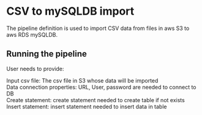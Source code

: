 # CSV to mySQLDB import

The pipeline definition is used to import CSV data from files in aws S3 to aws RDS mySQLDB.

## Running the pipeline

User needs to provide:

Input csv file: The csv file in S3 whose data will be imported<br/>
Data connection properties: URL, User, password are needed to connect to DB<br/>
Create statement: create statement needed to create table if not exists<br/>
Insert statement: insert statement needed to insert data in table
